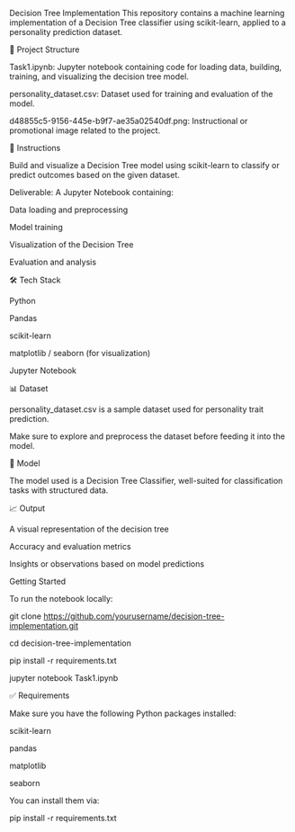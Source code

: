 Decision Tree Implementation
This repository contains a machine learning implementation of a Decision Tree classifier using scikit-learn, applied to a personality prediction dataset.

📁 Project Structure

Task1.ipynb: Jupyter notebook containing code for loading data, building, training, and visualizing the decision tree model.

personality_dataset.csv: Dataset used for training and evaluation of the model.

d48855c5-9156-445e-b9f7-ae35a02540df.png: Instructional or promotional image related to the project.

📌 Instructions

Build and visualize a Decision Tree model using scikit-learn to classify or predict outcomes based on the given dataset.

Deliverable: A Jupyter Notebook containing:

Data loading and preprocessing

Model training

Visualization of the Decision Tree

Evaluation and analysis

🛠️ Tech Stack

Python

Pandas

scikit-learn

matplotlib / seaborn (for visualization)

Jupyter Notebook

📊 Dataset

personality_dataset.csv is a sample dataset used for personality trait prediction.

Make sure to explore and preprocess the dataset before feeding it into the model.

🧠 Model

The model used is a Decision Tree Classifier, well-suited for classification tasks with structured data.

📈 Output

A visual representation of the decision tree

Accuracy and evaluation metrics

Insights or observations based on model predictions

Getting Started

To run the notebook locally:

git clone https://github.com/yourusername/decision-tree-implementation.git

cd decision-tree-implementation

pip install -r requirements.txt

jupyter notebook Task1.ipynb

✅ Requirements

Make sure you have the following Python packages installed:

scikit-learn

pandas

matplotlib

seaborn

You can install them via:

pip install -r requirements.txt
